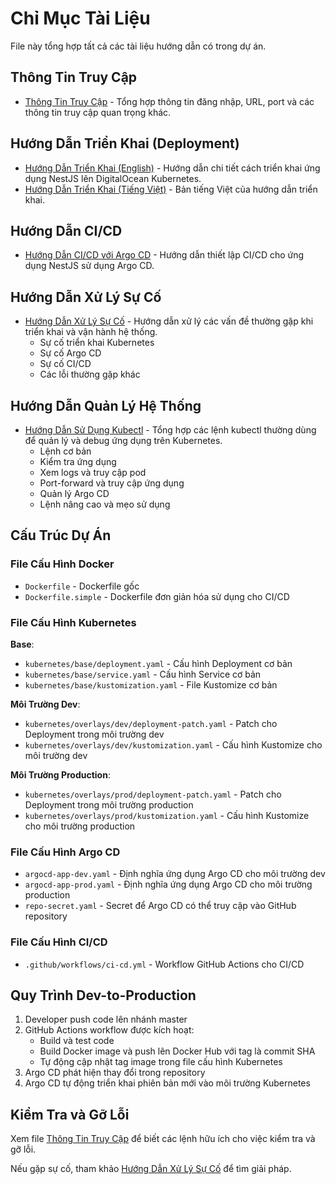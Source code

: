 # Chỉ Mục Tài Liệu

File này tổng hợp tất cả các tài liệu hướng dẫn có trong dự án.

## Thông Tin Truy Cập

- [Thông Tin Truy Cập](./access-info.md) - Tổng hợp thông tin đăng nhập, URL, port và các thông tin truy cập quan trọng khác.

## Hướng Dẫn Triển Khai (Deployment)

- [Hướng Dẫn Triển Khai (English)](./deployment-guide.md) - Hướng dẫn chi tiết cách triển khai ứng dụng NestJS lên DigitalOcean Kubernetes.
- [Hướng Dẫn Triển Khai (Tiếng Việt)](./deployment-guide-vi.md) - Bản tiếng Việt của hướng dẫn triển khai.

## Hướng Dẫn CI/CD

- [Hướng Dẫn CI/CD với Argo CD](./cicd-argocd-guide.md) - Hướng dẫn thiết lập CI/CD cho ứng dụng NestJS sử dụng Argo CD.

## Hướng Dẫn Xử Lý Sự Cố

- [Hướng Dẫn Xử Lý Sự Cố](./troubleshooting-guide.md) - Hướng dẫn xử lý các vấn đề thường gặp khi triển khai và vận hành hệ thống.
  - Sự cố triển khai Kubernetes
  - Sự cố Argo CD
  - Sự cố CI/CD
  - Các lỗi thường gặp khác

## Hướng Dẫn Quản Lý Hệ Thống

- [Hướng Dẫn Sử Dụng Kubectl](./kubectl-commands.md) - Tổng hợp các lệnh kubectl thường dùng để quản lý và debug ứng dụng trên Kubernetes.
  - Lệnh cơ bản
  - Kiểm tra ứng dụng
  - Xem logs và truy cập pod
  - Port-forward và truy cập ứng dụng
  - Quản lý Argo CD
  - Lệnh nâng cao và mẹo sử dụng

## Cấu Trúc Dự Án

### File Cấu Hình Docker

- `Dockerfile` - Dockerfile gốc
- `Dockerfile.simple` - Dockerfile đơn giản hóa sử dụng cho CI/CD

### File Cấu Hình Kubernetes

**Base**:

- `kubernetes/base/deployment.yaml` - Cấu hình Deployment cơ bản
- `kubernetes/base/service.yaml` - Cấu hình Service cơ bản
- `kubernetes/base/kustomization.yaml` - File Kustomize cơ bản

**Môi Trường Dev**:

- `kubernetes/overlays/dev/deployment-patch.yaml` - Patch cho Deployment trong môi trường dev
- `kubernetes/overlays/dev/kustomization.yaml` - Cấu hình Kustomize cho môi trường dev

**Môi Trường Production**:

- `kubernetes/overlays/prod/deployment-patch.yaml` - Patch cho Deployment trong môi trường production
- `kubernetes/overlays/prod/kustomization.yaml` - Cấu hình Kustomize cho môi trường production

### File Cấu Hình Argo CD

- `argocd-app-dev.yaml` - Định nghĩa ứng dụng Argo CD cho môi trường dev
- `argocd-app-prod.yaml` - Định nghĩa ứng dụng Argo CD cho môi trường production
- `repo-secret.yaml` - Secret để Argo CD có thể truy cập vào GitHub repository

### File Cấu Hình CI/CD

- `.github/workflows/ci-cd.yml` - Workflow GitHub Actions cho CI/CD

## Quy Trình Dev-to-Production

1. Developer push code lên nhánh master
2. GitHub Actions workflow được kích hoạt:
   - Build và test code
   - Build Docker image và push lên Docker Hub với tag là commit SHA
   - Tự động cập nhật tag image trong file cấu hình Kubernetes
3. Argo CD phát hiện thay đổi trong repository
4. Argo CD tự động triển khai phiên bản mới vào môi trường Kubernetes

## Kiểm Tra và Gỡ Lỗi

Xem file [Thông Tin Truy Cập](./access-info.md) để biết các lệnh hữu ích cho việc kiểm tra và gỡ lỗi.

Nếu gặp sự cố, tham khảo [Hướng Dẫn Xử Lý Sự Cố](./troubleshooting-guide.md) để tìm giải pháp.
